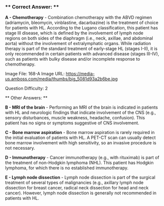 ### ** Correct Answer: **

**A - Chemotherapy** - Combination chemotherapy with the ABVD regimen (adriamycin, bleomycin, vinblastine, dacarbazine) is the treatment of choice for patients with HL. According to the Lugano classification, this patient has stage III disease, which is defined by the involvement of lymph node regions on both sides of the diaphragm (i.e., neck, axillae, and abdominal aorta) without the involvement of extralymphatic organs. While radiation therapy is part of the standard treatment of early-stage HL (stages I-II), it is only recommended in certain patients with advanced disease (stages III-IV), such as patients with bulky disease and/or incomplete response to chemotherapy.

Image File: 168-A
Image URL: https://media-us.amboss.com/media/thumbs/big_5081d93a2b6be.jpg

Question Difficulty: 2

** Other Answers: **

**B - MRI of the brain** - Performing an MRI of the brain is indicated in patients with HL and neurologic findings that indicate involvement of the CNS (e.g., sensory disturbances, muscle weakness, headache, confusion). This patient has no signs or symptoms suggestive of CNS involvement.

**C - Bone marrow aspiration** - Bone marrow aspiration is rarely required in the initial evaluation of patients with HL. A PET-CT scan can usually detect bone marrow involvement with high sensitivity, so an invasive procedure is not necessary.

**D - Immunotherapy** - Cancer immunotherapy (e.g., with rituximab) is part of the treatment of non-Hodgkin lymphoma (NHL). This patient has Hodgkin lymphoma, for which there is no established immunotherapy.

**E - Lymph node dissection** - Lymph node dissection is part of the surgical treatment of several types of malignancies (e.g., axillary lymph node dissection for breast cancer, radical neck dissection for head and neck cancer). However, lymph node dissection is generally not recommended in patients with HL.

